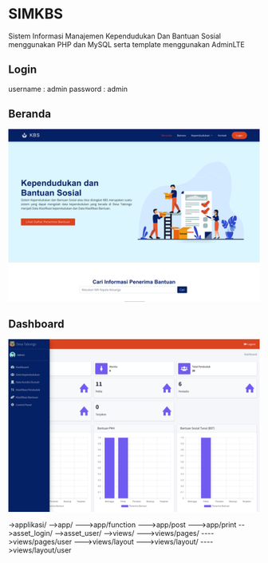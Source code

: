 # SIMKBS
Sistem Informasi Manajemen Kependudukan Dan Bantuan Sosial menggunakan PHP dan MySQL serta template menggunakan AdminLTE

## Login
username : admin
password : admin

## Beranda
![](preview1.png)

## Dashboard
![](preview2.png)

->applikasi/
-->app/
--->app/function
--->app/post
--->app/print
-->asset_login/
-->asset_user/
-->views/
--->views/pages/
---->views/pages/user
--->views/layout
--->views/layout/
---->views/layout/user
